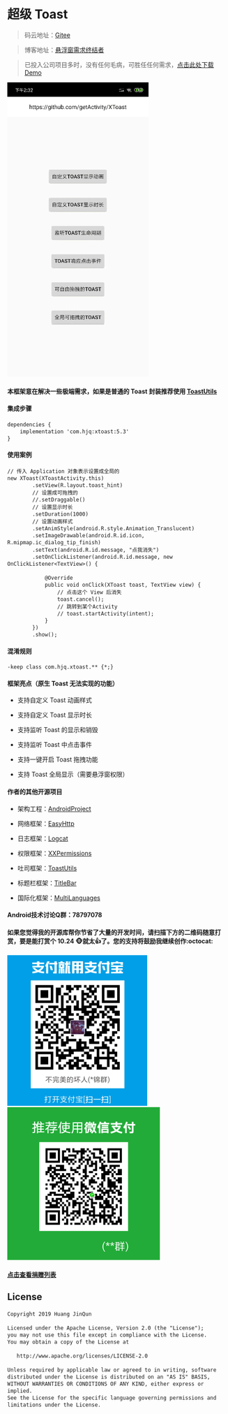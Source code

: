 # 超级 Toast

> 码云地址：[Gitee](https://gitee.com/getActivity/XToast)

> 博客地址：[悬浮窗需求终结者](https://www.jianshu.com/p/247d705b87b6)

> 已投入公司项目多时，没有任何毛病，可胜任任何需求，[点击此处下载Demo](XToast.apk)

![](XToast.gif)

#### 本框架意在解决一些极端需求，如果是普通的 Toast 封装推荐使用 [ToastUtils](https://github.com/getActivity/ToastUtils)

#### 集成步骤

    dependencies {
        implementation 'com.hjq:xtoast:5.3'
    }

#### 使用案例

    // 传入 Application 对象表示设置成全局的
    new XToast(XToastActivity.this)
            .setView(R.layout.toast_hint)
            // 设置成可拖拽的
            //.setDraggable()
            // 设置显示时长
            .setDuration(1000)
            // 设置动画样式
            .setAnimStyle(android.R.style.Animation_Translucent)
            .setImageDrawable(android.R.id.icon, R.mipmap.ic_dialog_tip_finish)
            .setText(android.R.id.message, "点我消失")
            .setOnClickListener(android.R.id.message, new OnClickListener<TextView>() {

                @Override
                public void onClick(XToast toast, TextView view) {
                    // 点击这个 View 后消失
                    toast.cancel();
                    // 跳转到某个Activity
                    // toast.startActivity(intent);
                }
            })
            .show();

#### 混淆规则

    -keep class com.hjq.xtoast.** {*;}

#### 框架亮点（原生 Toast 无法实现的功能）

* 支持自定义 Toast 动画样式

* 支持自定义 Toast 显示时长

* 支持监听 Toast 的显示和销毁

* 支持监听 Toast 中点击事件

* 支持一键开启 Toast 拖拽功能

* 支持 Toast 全局显示（需要悬浮窗权限）

#### 作者的其他开源项目

* 架构工程：[AndroidProject](https://github.com/getActivity/AndroidProject)

* 网络框架：[EasyHttp](https://github.com/getActivity/EasyHttp)

* 日志框架：[Logcat](https://github.com/getActivity/Logcat)

* 权限框架：[XXPermissions](https://github.com/getActivity/XXPermissions)

* 吐司框架：[ToastUtils](https://github.com/getActivity/ToastUtils)

* 标题栏框架：[TitleBar](https://github.com/getActivity/TitleBar)

* 国际化框架：[MultiLanguages](https://github.com/getActivity/MultiLanguages)

#### Android技术讨论Q群：78797078

#### 如果您觉得我的开源库帮你节省了大量的开发时间，请扫描下方的二维码随意打赏，要是能打赏个 10.24 :monkey_face:就太:thumbsup:了。您的支持将鼓励我继续创作:octocat:

![](https://raw.githubusercontent.com/getActivity/Donate/master/picture/pay_ali.png) ![](https://raw.githubusercontent.com/getActivity/Donate/master/picture/pay_wechat.png)

#### [点击查看捐赠列表](https://github.com/getActivity/Donate)

## License

```text
Copyright 2019 Huang JinQun

Licensed under the Apache License, Version 2.0 (the "License");
you may not use this file except in compliance with the License.
You may obtain a copy of the License at

   http://www.apache.org/licenses/LICENSE-2.0

Unless required by applicable law or agreed to in writing, software
distributed under the License is distributed on an "AS IS" BASIS,
WITHOUT WARRANTIES OR CONDITIONS OF ANY KIND, either express or implied.
See the License for the specific language governing permissions and
limitations under the License.
```
